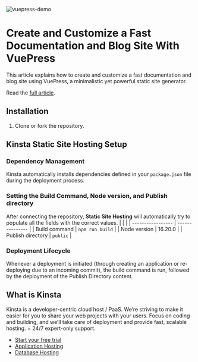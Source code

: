 ![vuepress-demo](https://github.com/olawanlejoel/vuepress-starter-docs-blog/assets/57611810/91408846-d90b-4516-ac1e-25e017af763d)

# Create and Customize a Fast Documentation and Blog Site With VuePress

This article explains how to create and customize a fast documentation and blog site using VuePress, a minimalistic yet powerful static site generator.

Read the [full article](https://kinsta.com/blog/vuepress/).

## Installation
1. Clone or fork the repository.

## Kinsta Static Site Hosting Setup
### Dependency Management

Kinsta automatically installs dependencies defined in your `package.json` file during the deployment process.

### Setting the Build Command, Node version, and Publish directory

After connecting the repository, **Static Site Hosting** will automatically try to populate all the fields with the correct values.
|                   |                 |
| ----------------- | --------------- |
| Build command     | `npm run build` |
| Node version      | 16.20.0         |
| Publish directory | `public`        |


### Deployment Lifecycle

Whenever a deployment is initiated (through creating an application or re-deploying due to an incoming commit), the build command is run, followed by the deployment of the Publish Directory content.

## What is Kinsta
Kinsta is a developer-centric cloud host / PaaS. We’re striving to make it easier for you to share your web projects with your users. Focus on coding and building, and we’ll take care of deployment and provide fast, scalable hosting. + 24/7 expert-only support.

- [Start your free trial](https://kinsta.com/signup/?product_type=app-db)
- [Application Hosting](https://kinsta.com/application-hosting)
- [Database Hosting](https://kinsta.com/database-hosting)
